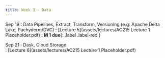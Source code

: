 ```yaml
---
title: Week 3 - Data
---
```


Sep 19
: Data Pipelines, Extract, Transform, Versioning (e.g: Apache Delta Lake, Pachyderm/DVC)
  : [Lecture 5](assets/lectures/AC215 Lecture 1 Placeholder.pdf)
: **M 1 due**{: .label .label-red }

Sep 21
: Dask, Cloud Storage	
  : [Lecture 6](assets/lectures/AC215 Lecture 1 Placeholder.pdf)